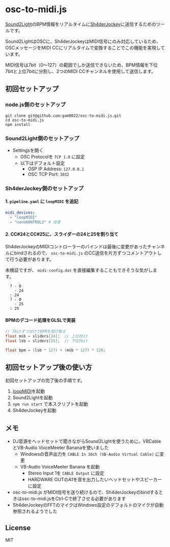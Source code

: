 # osc-to-midi.js

[Sound2Light](https://github.com/ETCLabs/Sound2Light)のBPM情報をリアルタイムに[Sh4derJockey](https://github.com/slerpyyy/sh4der-jockey)に送信するためのツールです。

Sound2LightはOSCに、Sh4derJockeyはMIDI信号にのみ対応しているため、OSCメッセージをMIDI CCにリアルタイムで変換することでこの機能を実現しています。

MIDI信号は7bit（0～127）の範囲でしか送信できないため、BPM情報を下位7bitと上位7bitに分割し、2つのMIDI CCチャンネルを使用して送信します。

## 初回セットアップ

### node.js側のセットアップ

```
git clone git@github.com:gam0022/osc-to-midi.js.git
cd osc-to-midi.js
npm install
```

### Sound2Light側のセットアップ

- Settingsを開く
    - OSC Protocolを `TCP 1.0` に設定
    - 以下はデフォルト設定
        - OSP IP Address: `127.0.0.1`
        - OSC TCP Port: `3032`

### Sh4derJockey側のセットアップ

#### 1. `pipeline.yaml` に `loopMIDI` を追記

```yaml
midi_devices:
  - "loopMIDI"
  - "nanoKONTROL2" # 任意
```

#### 2. CC#24とCC#25に、スライダーの24と25を割り当て

Sh4derJockeyのMIDIコントローラーのバインドは最後に変更があったチャンネルにbindされるので、 `osc-to-midi.js` のCC送信を片方ずつコメントアウトして行う必要があります。

未検証ですが、 `midi-config.dat` を直接編集することもできそうな気がします。

```
  ? - 0
    - 24
  : 24
  ? - 0
    - 25
  : 25
```

#### BPMのデコード処理をGLSLで実装

```glsl
// 7bitずつ分けてBPMを受け取る
float msb = sliders[24];  // 上位7bit
float lsb = sliders[25];  // 下位7bit

float bpm = (lsb * 127) + (msb * 127) * 128;
```

## 初回セットアップ後の使い方

初回セットアップの完了後の手順です。

1. [loopMIDI](https://www.tobias-erichsen.de/software/loopmidi.html)を起動
2. Sound2Lightを起動
3. `npm run start` で本スクリプトを起動
4. Sh4derJockeyを起動

## メモ

- DJ音源をヘッドセットで聞きながらSound2Lightを使うために、VBCableとVB-Audio VoiceMeeter Bananaを使いました
    - Windowsの音声出力を `CABLE In 16ch (VB-Audio Virtual Cable)` に変更
    - VB-Audio VoiceMeeter Banana を起動
        - Stereo Input 1を `CABLE Output` に設定
        - HARDWARE OUTのA1を音を出力したいヘッドセットやスピーカーに設定
- osc-to-midi.js がMIDI信号を送り続けるので、Sh4derJockeyのbindするときはosc-to-midi.jsをCtrl-Cで終了させる必要があります
- Sh4derJockeyのFFTのマイクはWindows設定のデフォルトのマイクが自動参照されるようでした

## License

MIT

